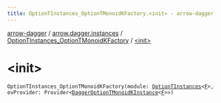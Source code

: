 ```yaml
---
title: OptionTInstances_OptionTMonoidKFactory.<init> - arrow-dagger
---
```


[arrow-dagger](../../index.html) / [arrow.dagger.instances](../index.html) / [OptionTInstances_OptionTMonoidKFactory](index.html) / [&lt;init&gt;](./-init-.html)

# &lt;init&gt;

`OptionTInstances_OptionTMonoidKFactory(module: `[`OptionTInstances`](../-option-t-instances/index.html)`<`[`F`](index.html#F)`>, evProvider: Provider<`[`DaggerOptionTMonoidKInstance`](../-dagger-option-t-monoid-k-instance/index.html)`<`[`F`](index.html#F)`>>)`
